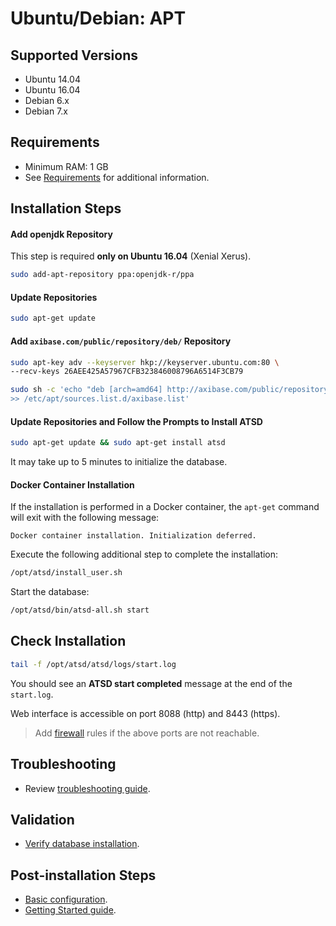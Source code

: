# Ubuntu/Debian: APT

## Supported Versions

- Ubuntu 14.04
- Ubuntu 16.04
- Debian 6.x
- Debian 7.x

## Requirements

- Minimum RAM: 1 GB
- See [Requirements](../administration/requirements.md) for additional information.

## Installation Steps

#### Add openjdk Repository

This step is required **only on Ubuntu 16.04** (Xenial Xerus).

```sh
sudo add-apt-repository ppa:openjdk-r/ppa
```

#### Update Repositories

```sh
sudo apt-get update
```

#### Add `axibase.com/public/repository/deb/` Repository

```sh
sudo apt-key adv --keyserver hkp://keyserver.ubuntu.com:80 \
--recv-keys 26AEE425A57967CFB323846008796A6514F3CB79
```

```sh
sudo sh -c 'echo "deb [arch=amd64] http://axibase.com/public/repository/deb/ ./" \
>> /etc/apt/sources.list.d/axibase.list'
```

#### Update Repositories and Follow the Prompts to Install ATSD

```sh
sudo apt-get update && sudo apt-get install atsd
```

It may take up to 5 minutes to initialize the database.

#### Docker Container Installation

If the installation is performed in a Docker container, the `apt-get` command will exit with the following message:

```
Docker container installation. Initialization deferred.
```

Execute the following additional step to complete the installation:

```sh
/opt/atsd/install_user.sh
```

Start the database:

```sh
/opt/atsd/bin/atsd-all.sh start
```


## Check Installation

```sh
tail -f /opt/atsd/atsd/logs/start.log
```

You should see an **ATSD start completed** message at the end of the `start.log`.

Web interface is accessible on port 8088 (http) and 8443 (https).

> Add [firewall](firewall.md) rules if the above ports are not reachable.

## Troubleshooting

* Review [troubleshooting guide](troubleshooting.md).

## Validation

* [Verify database installation](verifying-installation.md).

## Post-installation Steps

* [Basic configuration](post-installation.md).
* [Getting Started guide](../tutorials/getting-started.md).
